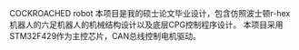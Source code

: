 COCKROACHED robot
本项目是我的硕士论文毕业设计，包含仿照波士顿r-hex机器人的六足机器人的机械结构设计以及底层CPG控制程序设计。
本项目采用STM32F429作为主控芯片，CAN总线控制电机驱动。
